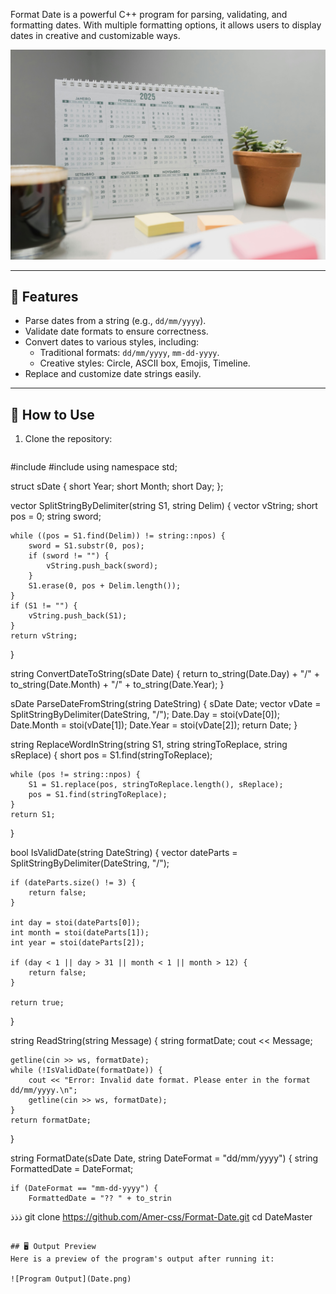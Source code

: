 Format Date is a powerful C++ program for parsing, validating, and formatting dates. With multiple formatting options, it allows users to display dates in creative and customizable ways.

![DateMaster Preview](29509458.jpg)

---

## 🚀 Features
- Parse dates from a string (e.g., `dd/mm/yyyy`).
- Validate date formats to ensure correctness.
- Convert dates to various styles, including:
  - Traditional formats: `dd/mm/yyyy`, `mm-dd-yyyy`.
  - Creative styles: Circle, ASCII box, Emojis, Timeline.
- Replace and customize date strings easily.

---

## 📂 How to Use
1. Clone the repository:
   ```bash#include <iostream>
#include <string>
#include <vector>
using namespace std;

struct sDate {
    short Year;
    short Month;
    short Day;
};

vector<string> SplitStringByDelimiter(string S1, string Delim) {
    vector<string> vString;
    short pos = 0;
    string sword;

    while ((pos = S1.find(Delim)) != string::npos) {
        sword = S1.substr(0, pos);
        if (sword != "") {
            vString.push_back(sword);
        }
        S1.erase(0, pos + Delim.length());
    }
    if (S1 != "") {
        vString.push_back(S1);
    }
    return vString;
}

string ConvertDateToString(sDate Date) {
    return to_string(Date.Day) + "/" + to_string(Date.Month) + "/" + to_string(Date.Year);
}

sDate ParseDateFromString(string DateString) {
    sDate Date;
    vector<string> vDate = SplitStringByDelimiter(DateString, "/");
    Date.Day = stoi(vDate[0]);
    Date.Month = stoi(vDate[1]);
    Date.Year = stoi(vDate[2]);
    return Date;
}

string ReplaceWordInString(string S1, string stringToReplace, string sReplace) {
    short pos = S1.find(stringToReplace);

    while (pos != string::npos) {
        S1 = S1.replace(pos, stringToReplace.length(), sReplace);
        pos = S1.find(stringToReplace);
    }
    return S1;
}

bool IsValidDate(string DateString) {
    vector<string> dateParts = SplitStringByDelimiter(DateString, "/");

    if (dateParts.size() != 3) {
        return false;
    }

    int day = stoi(dateParts[0]);
    int month = stoi(dateParts[1]);
    int year = stoi(dateParts[2]);

    if (day < 1 || day > 31 || month < 1 || month > 12) {
        return false;
    }

    return true;
}

string ReadString(string Message) {
    string formatDate;
    cout << Message;

    getline(cin >> ws, formatDate);
    while (!IsValidDate(formatDate)) {
        cout << "Error: Invalid date format. Please enter in the format dd/mm/yyyy.\n";
        getline(cin >> ws, formatDate);
    }
    return formatDate;
}

string FormatDate(sDate Date, string DateFormat = "dd/mm/yyyy") {
    string FormattedDate = DateFormat;

    if (DateFormat == "mm-dd-yyyy") {
        FormattedDate = "?? " + to_strin
ذذذ
   git clone https://github.com/Amer-css/Format-Date.git
   cd DateMaster
```

## 🖥️ Output Preview
Here is a preview of the program's output after running it:

![Program Output](Date.png)
